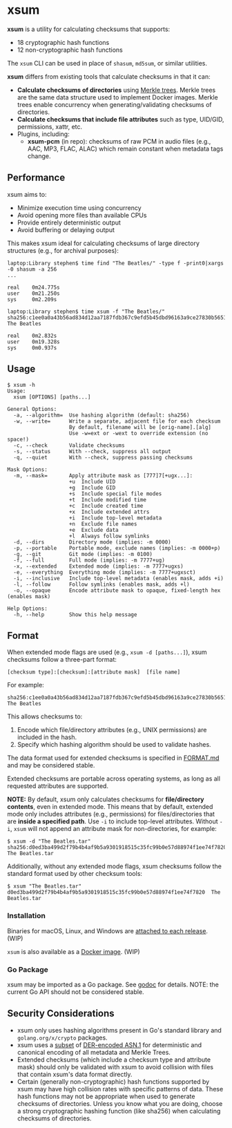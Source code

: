 # xsum

**xsum** is a utility for calculating checksums that supports:
- 18 cryptographic hash functions
- 12 non-cryptographic hash functions

The `xsum` CLI can be used in place of `shasum`, `md5sum`, or similar utilities.

**xsum** differs from existing tools that calculate checksums in that it can:
- **Calculate checksums of directories** using [Merkle trees](https://en.wikipedia.org/wiki/Merkle_tree).
   Merkle trees are the same data structure used to implement Docker images. 
   Merkle trees enable concurrency when generating/validating checksums of directories.
- **Calculate checksums that include file attributes** such as type, UID/GID, permissions, xattr, etc.
- Plugins, including:
  - **xsum-pcm** (in repo): checksums of raw PCM in audio files (e.g., AAC, MP3, FLAC, ALAC) which remain constant when metadata tags change.

## Performance

xsum aims to:
- Minimize execution time using concurrency
- Avoid opening more files than available CPUs
- Provide entirely deterministic output
- Avoid buffering or delaying output

This makes xsum ideal for calculating checksums of large directory structures (e.g., for archival purposes):
```
laptop:Library stephen$ time find "The Beatles/" -type f -print0|xargs -0 shasum -a 256
...

real    0m24.775s
user    0m21.250s
sys     0m2.209s
```
```
laptop:Library stephen$ time xsum -f "The Beatles/"
sha256:c1ee0a0a43b56ad834d12aa7187fdb367c9efd5b45dbd96163a9ce27830b5651:7777+ug  The Beatles

real    0m2.832s
user    0m19.328s
sys     0m0.937s
```

## Usage

```
$ xsum -h
Usage:
  xsum [OPTIONS] [paths...]

General Options:
  -a, --algorithm=  Use hashing algorithm (default: sha256)
  -w, --write=      Write a separate, adjacent file for each checksum
                    By default, filename will be [orig-name].[alg]
                    Use -w=ext or -wext to override extension (no space!)
  -c, --check       Validate checksums
  -s, --status      With --check, suppress all output
  -q, --quiet       With --check, suppress passing checksums

Mask Options:
  -m, --mask=       Apply attribute mask as [777]7[+ugx...]:
                    +u	Include UID
                    +g	Include GID
                    +s	Include special file modes
                    +t	Include modified time
                    +c	Include created time
                    +x	Include extended attrs
                    +i	Include top-level metadata
                    +n	Exclude file names
                    +e	Exclude data
                    +l	Always follow symlinks
  -d, --dirs        Directory mode (implies: -m 0000)
  -p, --portable    Portable mode, exclude names (implies: -m 0000+p)
  -g, --git         Git mode (implies: -m 0100)
  -f, --full        Full mode (implies: -m 7777+ug)
  -x, --extended    Extended mode (implies: -m 7777+ugxs)
  -e, --everything  Everything mode (implies: -m 7777+ugxsct)
  -i, --inclusive   Include top-level metadata (enables mask, adds +i)
  -l, --follow      Follow symlinks (enables mask, adds +l)
  -o, --opaque      Encode attribute mask to opaque, fixed-length hex (enables mask)

Help Options:
  -h, --help        Show this help message
```

## Format

When extended mode flags are used (e.g., `xsum -d [paths...]`), xsum checksums follow a three-part format:
```
[checksum type]:[checksum]:[attribute mask]  [file name]
```
For example:
```
sha256:c1ee0a0a43b56ad834d12aa7187fdb367c9efd5b45dbd96163a9ce27830b5651:7777+ug  The Beatles
```
This allows checksums to:
1. Encode which file/directory attributes (e.g., UNIX permissions) are included in the hash.
2. Specify which hashing algorithm should be used to validate hashes.

The data format used for extended checksums is specified in [FORMAT.md](FORMAT.md) and may be considered stable.

Extended checksums are portable across operating systems, as long as all requested attributes are supported.

**NOTE:** By default, xsum only calculates checksums for **file/directory contents**, even in extended mode. 
This means that by default, extended mode only includes attributes (e.g., permissions) for files/directories that are **inside a specified path**.
Use `-i` to include top-level attributes. Without `-i`, `xsum` will not append an attribute mask for non-directories, for example:
```
$ xsum -d "The Beatles.tar"
sha256:d0ed3ba499d2f79b4b4af9b5a9301918515c35fc99b0e57d88974f1ee74f7820  The Beatles.tar
```

Additionally, without any extended mode flags, xsum checksums follow the standard format used by other checksum tools:
```
$ xsum "The Beatles.tar"
d0ed3ba499d2f79b4b4af9b5a9301918515c35fc99b0e57d88974f1ee74f7820  The Beatles.tar
```

### Installation

Binaries for macOS, Linux, and Windows are [attached to each release](https://github.com/sclevine/xsum/releases). (WIP)

`xsum` is also available as a [Docker image](https://hub.docker.com/r/sclevine/xsum). (WIP)

### Go Package

xsum may be imported as a Go package.
See [godoc](https://pkg.go.dev/github.com/sclevine/xsum) for details.
NOTE: the current Go API should not be considered stable.

## Security Considerations

- xsum only uses hashing algorithms present in Go's standard library and `golang.org/x/crypto` packages.
- xsum uses a [subset](https://luca.ntop.org/Teaching/Appunti/asn1.html) of [DER-encoded ASN.1](https://letsencrypt.org/docs/a-warm-welcome-to-asn1-and-der) for deterministic and canonical encoding of all metadata and Merkle Trees.
- Extended checksums (which include a checksum type and attribute mask) should only be validated with xsum to avoid collision with files that contain xsum's data format directly.
- Certain (generally non-cryptographic) hash functions supported by xsum may have high collision rates with specific patterns of data.
  These hash functions may not be appropriate when used to generate checksums of directories.
  Unless you know what you are doing, choose a strong cryptographic hashing function (like sha256) when calculating checksums of directories.
